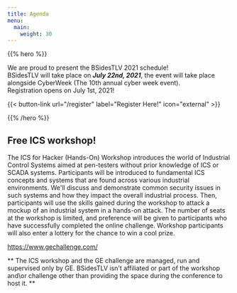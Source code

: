 ```yaml
---
title: Agenda
menu:
  main:
    weight: 30
---
```


{{% hero %}}

We are proud to present the BSidesTLV 2021 schedule!  
BSidesTLV will take place on **_July 22nd, 2021_**, the event will take place alongside CyberWeek (The 10th annual cyber week event).  
Registration opens on July 1st, 2021!

{{< button-link
	url="/register"
	label="Register Here!"
	icon="external" >}}


{{% /hero %}}

## Free ICS workshop!
The ICS for Hacker (Hands-On) Workshop introduces the world of Industrial Control Systems aimed at pen-testers without prior knowledge of ICS or SCADA systems. Participants will be introduced to fundamental ICS concepts and systems that are found across various industrial environments. We'll discuss and demonstrate common security issues in such systems and how they impact the overall industrial process. Then, participants will use the skills gained during the workshop to attack a mockup of an industrial system in a hands-on attack. The number of seats at the workshop is limited, and preference will be given to participants who have successfully completed the online challenge. Workshop participants will also enter a lottery for the chance to win a cool prize.

https://www.gechallenge.com/

** The ICS workshop and the GE challenge are managed, run and supervised only by GE. BSidesTLV isn't affiliated or part of the workshop and\or challenge other than providing the space during the conference to host it. **